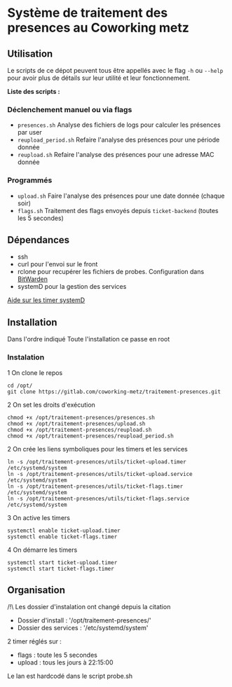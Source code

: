 # Système de traitement des presences au Coworking metz

## Utilisation
Le scripts de ce dépot peuvent tous être appellés avec le flag `-h` ou `--help` pour avoir plus de détails sur leur utilité et leur fonctionnement.

**Liste des scripts :**
### Déclenchement manuel ou via flags
* `presences.sh` Analyse des fichiers de logs pour calculer les présences par user 
* `reupload_period.sh` Refaire l'analyse des présences pour une période donnée 
* `reupload.sh` Refaire l'analyse des présences pour une adresse MAC donnée 
### Programmés
* `upload.sh` Faire l'analyse des présences pour une date donnée (chaque soir)
* `flags.sh` Traitement des flags envoyés depuis `ticket-backend` (toutes les 5 secondes)

## Dépendances

- ssh
- curl pour l'envoi sur le front
- rclone pour recupérer les fichiers de probes. Configuration dans [BitWarden](https://vault.bitwarden.com/#/vault?search=rc&itemId=6b663eae-c1bf-4d06-84e7-b1e700e83661)
- systemD pour la gestion des services

[Aide sur les timer systemD](https://wiki.archlinux.org/index.php/Systemd/Timers)

## Installation
Dans l'ordre indiqué
Toute l'installation ce passe en root


### Instalation 

1 On clone le repos
```
cd /opt/
git clone https://gitlab.com/coworking-metz/traitement-presences.git
```
2 On set les droits d'exécution
```
chmod +x /opt/traitement-presences/presences.sh
chmod +x /opt/traitement-presences/upload.sh
chmod +x /opt/traitement-presences/reupload.sh
chmod +x /opt/traitement-presences/reupload_period.sh
```
2 On crée les liens symboliques pour les timers et les services
```
ln -s /opt/traitement-presences/utils/ticket-upload.timer /etc/systemd/system
ln -s /opt/traitement-presences/utils/ticket-upload.service /etc/systemd/system
ln -s /opt/traitement-presences/utils/ticket-flags.timer /etc/systemd/system
ln -s /opt/traitement-presences/utils/ticket-flags.service /etc/systemd/system
```
3 On active les timers
```
systemctl enable ticket-upload.timer
systemctl enable ticket-flags.timer
```
4 On démarre les timers
```
systemctl start ticket-upload.timer
systemctl start ticket-flags.timer
```


## Organisation

 /!\ Les dossier d'instalation ont changé depuis la citation

 - Dossier d'install : '/opt/traitement-presences/'
 - Dossier des services : '/etc/systemd/system'

2 timer réglés sur :
- flags : toute les 5 secondes
- upload : tous les jours à 22:15:00

Le lan est hardcodé dans le script probe.sh


